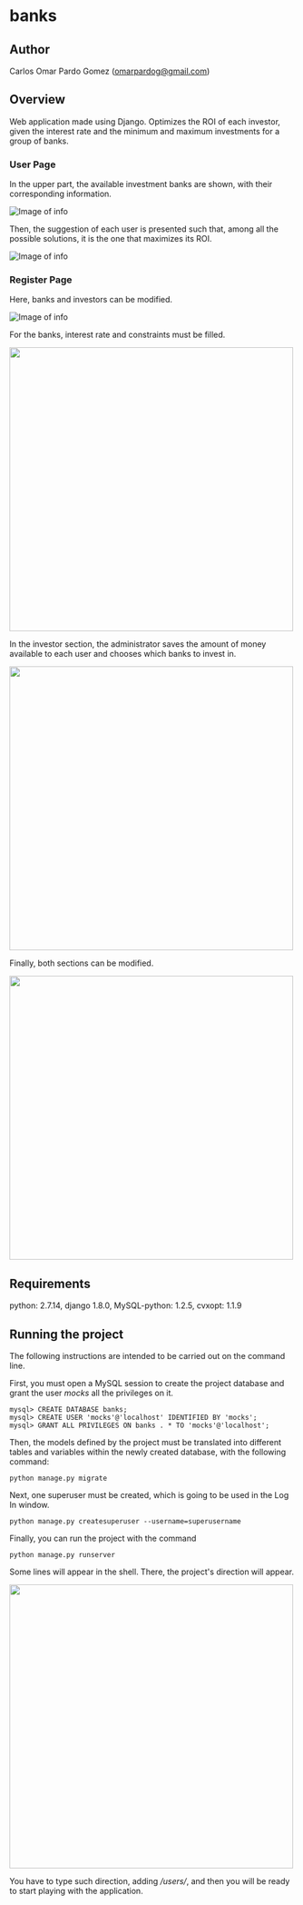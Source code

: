 # banks

## Author

Carlos Omar Pardo Gomez (omarpardog@gmail.com)

## Overview

Web application made using Django. Optimizes the ROI of each investor, given the interest rate and the minimum and maximum investments for a group of banks.

### User Page

In the upper part, the available investment banks are shown, with their corresponding information.

![Image of info](https://github.com/opardo/banks/blob/master/images/info.png)

Then, the suggestion of each user is presented such that, among all the possible solutions, it is the one that maximizes its ROI.

![Image of info](https://github.com/opardo/banks/blob/master/images/suggestion.png)

### Register Page

Here, banks and investors can be modified.

![Image of info](https://github.com/opardo/banks/blob/master/images/admin_menu.png)

For the banks, interest rate and constraints must be filled.

<img src="https://github.com/opardo/banks/blob/master/images/add_bank.png" width="500">

In the investor section, the administrator saves the amount of money available to each user and chooses which banks to invest in.

<img src="https://github.com/opardo/banks/blob/master/images/add_investor.png" width="500">

Finally, both sections can be modified.

<img src="https://github.com/opardo/banks/blob/master/images/change_investor.png" width="500">

## Requirements

python: 2.7.14, django 1.8.0, MySQL-python: 1.2.5, cvxopt: 1.1.9

## Running the project

The following instructions are intended to be carried out on the command line.

First, you must open a MySQL session to create the project database and grant the user _mocks_ all the privileges on it.

```
mysql> CREATE DATABASE banks;
mysql> CREATE USER 'mocks'@'localhost' IDENTIFIED BY 'mocks';
mysql> GRANT ALL PRIVILEGES ON banks . * TO 'mocks'@'localhost';
```

Then, the models defined by the project must be translated into different tables and variables within the newly created database, with the following command:

```
python manage.py migrate
```

Next, one superuser must be created, which is going to be used in the Log In window.

```
python manage.py createsuperuser --username=superusername
```

Finally, you can run the project with the command

```
python manage.py runserver
```

Some lines will appear in the shell. There, the project's direction will appear.

<img src="https://github.com/opardo/banks/blob/master/images/runserver.png" width="500">

You have to type such direction, adding _/users/_, and then you will be ready to start playing with the application.
